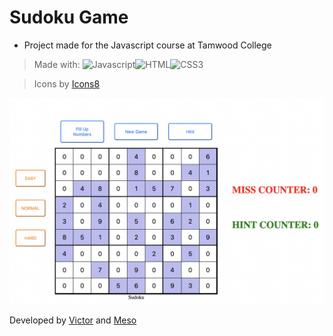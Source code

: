 # Sudoku Game

- Project made for the Javascript course at Tamwood College

> Made with:
> <img width=5% title="Javascript" src="https://img.icons8.com/color/96/000000/javascript--v1.png"/><img width=5% title="HTML" src="https://img.icons8.com/dusk/128/000000/html-5.png" width="100"/><img width=5% title="CSS3" src="https://img.icons8.com/dusk/128/000000/css3.png" width="100"/>

> Icons by [Icons8](https://icons8.com/)

![sudoku](./readme_img/sudoku_demo.png)

Developed by [Victor](https://github.com/victor-web-dev) and [Meso](https://github.com/meso1007)
